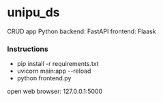 # unipu_ds
CRUD app
Python
backend: FastAPI
frontend: Flaask

<h3>Instructions</h3>
<ul>
  <li>pip install -r requirements.txt</li>
<li>uvicorn main:app --reload</li>
<li>python frontend.py</li> 
</ul>
open web browser:
127.0.0.1:5000
